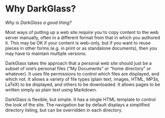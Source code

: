 # Why DarkGlass?

_Why is DarkGlass a good thing?_

Most ways of putting up a web site require you to copy content to the web server manually, often in a different format from that in which you authored it. This may be OK if your content is web-only, but if you want to reuse pieces in other forms (e.g. in print or as standalone documents), then you may have to maintain multiple versions.

DarkGlass takes the approach that a personal web site should just be a subset of one’s personal files (“My Documents” or “home directory” or whatever). It uses file permissions to control which files are displayed, and which not. It allows a variety of file types (plain text, images, HTML, MP3s, LaTeX) to be displayed, and others to be downloaded. It allows pages to be written simply as plain text using Markdown.

DarkGlass is flexible, but simple. It has a single HTML template to control the look of the site. The navigation bar by default displays a simplified directory listing, but can be overridden in each directory.
